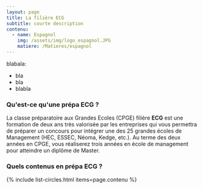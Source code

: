 ```yaml
---
layout: page
title: La filière ECG
subtitle: courte description
contenu:
  - name: Espagnol
    img: /assets/img/logo_espagnol.JPG
    matiere: /Matieres/espagnol
---
```


blabala:

- bla
- bla
- blabla


### Qu'est-ce qu'une prépa ECG ?

La classe préparatoire aux Grandes Ecoles (CPGE) filière **ECG** est une formation de deux ans très valorisée par les entreprises qui vous permettra de préparer un concours pour intégrer une des 25 grandes écoles de Management (HEC, ESSEC, Néoma, Kedge, etc.). Au terme des deux années en CPGE, vous réaliserez trois années en école de management pour atteindre un diplôme de Master.


### Quels contenus en prépa ECG ?

{% include list-circles.html items=page.contenu %}
